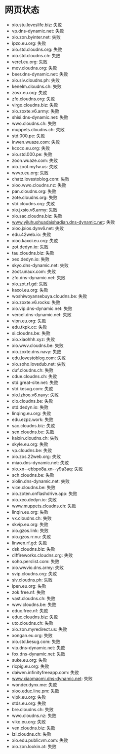 # 网页状态
- xio.stu.loveslife.biz: 失败
- vp.dns-dynamic.net: 失败
- xio.zon.byinter.net: 失败
- ipzo.eu.org: 失败
- xio.std.cloudns.org: 失败
- xio.std.cloudns.ch: 失败
- vercl.eu.org: 失败
- mov.cloudns.org: 失败
- beer.dns-dynamic.net: 失败
- xio.siv.cloudns.ph: 失败
- kenelm.cloudns.ch: 失败
- zosx.eu.org: 失败
- zfo.cloudns.org: 失败
- virgo.cloudns.biz: 失败
- xio.zoxte.v6.army: 失败
- shisi.dns-dynamic.net: 失败
- wwo.cloudns.ch: 失败
- muppets.cloudns.ch: 失败
- std.000.pe: 失败
- inwen.wuaze.com: 失败
- kcoco.eu.org: 失败
- xio.std.000.pe: 失败
- zoon.wuaze.com: 失败
- xio.zoot.myfw.us: 失败
- wvvp.eu.org: 失败
- chatz.lovestoblog.com: 失败
- xioo.wwo.cloudns.nz: 失败
- pan.cloudns.org: 失败
- zote.cloudns.org: 失败
- std.cloudns.org: 失败
- xio.jxsio.v6.army: 失败
- xio.sac.cloudns.biz: 失败
- www.yiluhuohuadaishadian.dns-dynamic.net: 失败
- xioo.jxios.dynv6.net: 失败
- edu.42web.io: 失败
- xioo.kaxoi.eu.org: 失败
- zot.dedyn.io: 失败
- tau.cloudns.biz: 失败
- xeo.dedyn.io: 失败
- skyo.dns-dynamic.net: 失败
- zoot.unaux.com: 失败
- zfo.dns-dynamic.net: 失败
- xio.zot.rf.gd: 失败
- kaxoi.eu.org: 失败
- woshiwoyansebuya.cloudns.be: 失败
- xio.zoxte.v6.rocks: 失败
- xio.vip.dns-dynamic.net: 失败
- vercel.dns-dynamic.net: 失败
- vipn.eu.org: 失败
- edu.tkpk.cc: 失败
- si.cloudns.be: 失败
- xio.xiaohhh.xyz: 失败
- xio.wwv.cloudns.be: 失败
- xio.zoxte.dns.navy: 失败
- edu.lovestoblog.com: 失败
- xio.soho.lovedub.net: 失败
- duf.cloudns.ch: 失败
- cdue.cloudns.ch: 失败
- std.great-site.net: 失败
- std.kesug.com: 失败
- xio.lzhoo.v6.navy: 失败
- clo.cloudns.be: 失败
- std.dedyn.io: 失败
- linqing.eu.org: 失败
- edu.ezpz.work: 失败
- sac.cloudns.biz: 失败
- sen.cloudns.be: 失败
- kaixin.cloudns.ch: 失败
- skyle.eu.org: 失败
- vp.cloudns.be: 失败
- xio.zos.22web.org: 失败
- miao.dns-dynamic.net: 失败
- xio.xn--ebbpo8a.xn--y9a3aq: 失败
- sch.cloudns.be: 失败
- xiolin.dns-dynamic.net: 失败
- vice.cloudns.be: 失败
- xio.zoten.onflashdrive.app: 失败
- xio.xeo.dedyn.io: 失败
- www.muppets.cloudns.ch: 失败
- linqin.eu.org: 失败
- vx.cloudns.ch: 失败
- skvip.eu.org: 失败
- xio.gzos.link: 失败
- xio.gzos.rr.nu: 失败
- linwen.rf.gd: 失败
- dsk.cloudns.biz: 失败
- diffireworks.cloudns.org: 失败
- soho.perslist.com: 失败
- xio.wwvio.dns.army: 失败
- svip.cloudns.org: 失败
- siv.cloudns.ph: 失败
- ipen.eu.org: 失败
- zok.free.nf: 失败
- vast.cloudns.ch: 失败
- wwv.cloudns.be: 失败
- educ.free.nf: 失败
- educ.cloudns.biz: 失败
- uto.cloudns.ch: 失败
- xio.zon.myredirect.us: 失败
- xongan.eu.org: 失败
- xio.std.kesug.com: 失败
- vip.dns-dynamic.net: 失败
- fox.dns-dynamic.net: 失败
- suke.eu.org: 失败
- ricpig.eu.org: 失败
- daiwen.infinityfreeapp.com: 失败
- www.xiaomaomi.dns-dynamic.net: 失败
- wonder.dynx.me: 失败
- xioo.educ.line.pm: 失败
- vipk.eu.org: 失败
- stds.eu.org: 失败
- bre.cloudns.ch: 失败
- wwo.cloudns.nz: 失败
- viko.eu.org: 失败
- ven.cloudns.biz: 失败
- lzi.cloudns.ch: 失败
- xio.edu.publicvm.com: 失败
- xio.zon.lookin.at: 失败

